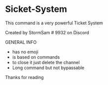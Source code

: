 # Sicket-System

This command is a very powerful Ticket System

Created by StormSam # 9932 on Discord

GENERAL INFO
- has no emoji
- is based on commands
- to close it just delete the channel
- Long command but not bypassable

Thanks for reading
